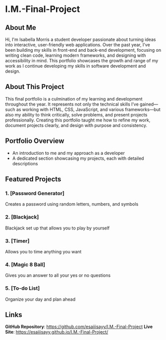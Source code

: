 # I.M.-Final-Project

## About Me
Hi, I'm Isabella Morris a student developer passionate about turning ideas into interactive, user-friendly web applications. Over the past year, I've been building my skills in front-end and back-end development, focusing on writing clean code, learning modern frameworks, and designing with accessibility in mind. This portfolio showcases the growth and range of my work as I continue developing my skills in software development and design.

## About This Project
This final portfolio is a culmination of my learning and development throughout the year. It represents not only the technical skills I’ve gained—such as working with HTML, CSS, JavaScript, and various frameworks—but also my ability to think critically, solve problems, and present projects professionally. Creating this portfolio taught me how to refine my work, document projects clearly, and design with purpose and consistency.

## Portfolio Overview
- An introduction to me and my approach as a developer
- A dedicated section showcasing my projects, each with detailed descriptions

## Featured Projects

### 1. **[Password Generator]**
Creates a password using random letters, numbers, and symbols

### 2. **[Blackjack]**
Blackjack set up that allows you to play by yourself

### 3. **[Timer]**
Allows you to time anything you want

### 4. **[Magic 8 Ball]**
Gives you an answer to all your yes or no questions

### 5. **[To-do List]**
Organize your day and plan ahead

## Links
**GitHub Repository**: https://github.com/esaiiisayy/I.M.-Final-Project
**Live Site**: https://esaiiisayy.github.io/I.M.-Final-Project/
